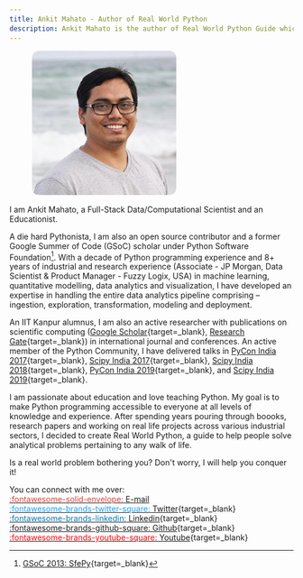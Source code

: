 ```yaml
---
title: Ankit Mahato - Author of Real World Python
description: Ankit Mahato is the author of Real World Python Guide which aims at teaching people ways to tackle real world problems using Python programming.
---
```


<figure>
  <img src="../images/author.png" alt="Ankit Mahato Image"/>
</figure>

I am Ankit Mahato, a Full-Stack Data/Computational Scientist and an Educationist.

A die hard Pythonista, I am also an open source contributor and a former Google Summer of Code (GSoC) scholar under Python Software Foundation[^1]. With a decade of Python programming experience and 8+ years of industrial and research experience (Associate - JP Morgan, Data Scientist & Product Manager - Fuzzy Logix, USA) in machine learning, quantitative modelling, data analytics and visualization, I have developed an expertise in handling the entire data analytics pipeline comprising – ingestion, exploration, transformation, modeling and deployment. 

An IIT Kanpur alumnus, I am also an active researcher with publications on scientific computing ([Google Scholar](https://scholar.google.com/citations?user=xDtZDNYAAAAJ&hl=en){target=_blank}, [Research Gate](https://www.researchgate.net/profile/Ankit_Mahato){target=_blank}) in international journal and conferences. An active member of the Python Community, I have delivered talks in [PyCon India 2017](https://in.pycon.org/2017/){target=_blank}, [Scipy India 2017](https://scipy.in/2017){target=_blank}, [Scipy India 2018](https://scipy.in/2018){target=_blank}, [PyCon India 2019](https://www.youtube.com/watch?v=rhbegsr8stc){target=_blank}, and [Scipy India 2019](https://scipy.in/2019){target=_blank}.

I am passionate about education and love teaching Python. My goal is to make Python programming accessible to everyone at all levels of knowledge and experience. After spending years pouring through boooks, research papers and working on real life projects across various industrial sectors, I decided to create Real World Python, a guide to help people solve analytical problems pertaining to any walk of life. 

Is a real world problem bothering you? Don't worry, I will help you conquer it!

You can connect with me over:  
[<span style="color: #db4437;">:fontawesome-solid-envelope:</span> E-mail](mailto:ankit@realworldpython.github.io)  
[<span style="color: #1da1f2;">:fontawesome-brands-twitter-square:</span> Twitter](https://twitter.com/ankitmahato){target=_blank}  
[<span style="color: #007bb5;">:fontawesome-brands-linkedin:</span> Linkedin](https://www.linkedin.com/in/ankitmahato){target=_blank}  
[<span style="color: #211F1F;">:fontawesome-brands-github-square:</span> Github](https://github.com/animator){target=_blank}  
[<span style="color: #ff0000;">:fontawesome-brands-youtube-square:</span> Youtube](https://www.youtube.com/user/ankitmahato/videos){target=_blank}  


[^1]: [GSoC 2013: SfePy](https://www.google-melange.com/archive/gsoc/2013/orgs/python/projects/ankitmahato.html){target=_blank}

